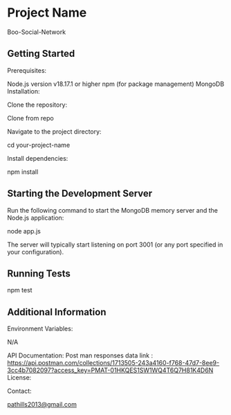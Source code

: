 # Project Name

Boo-Social-Network

## Getting Started

Prerequisites:

Node.js version v18.17.1 or higher
npm (for package management)
MongoDB
Installation:

Clone the repository:

Clone from repo

Navigate to the project directory:

cd your-project-name

Install dependencies:

npm install

## Starting the Development Server

Run the following command to start the MongoDB memory server and the Node.js application:

node app.js
 

The server will typically start listening on port 3001 (or any port specified in your configuration).
## Running Tests


npm test

## Additional Information

Environment Variables:

N/A

API Documentation:
Post man responses data link : https://api.postman.com/collections/1713505-243a4160-f768-47d7-8ee9-3cc4b7082097?access_key=PMAT-01HKQES1SW1WQ4T6Q7H81K4D6N
License:


Contact:

pathills2013@gmail.com
